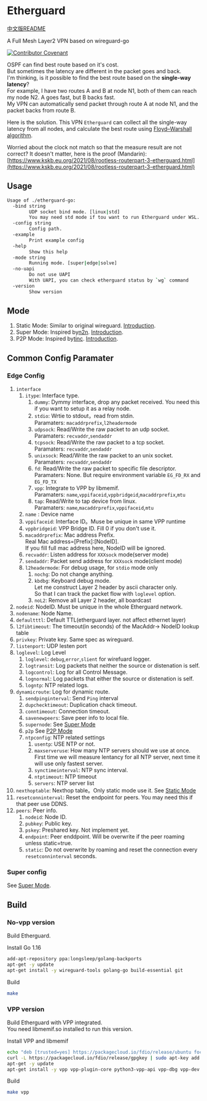 # Etherguard

[中文版README](README_zh.md)

A Full Mesh Layer2 VPN based on wireguard-go  

[![Contributor Covenant](https://img.shields.io/badge/Contributor%20Covenant-2.1-4baaaa.svg)](code_of_conduct.md)

OSPF can find best route based on it's cost.  
But sometimes the latency are different in the packet goes and back.  
I'm thinking, is it possible to find the best route based on the **single-way latency**?  
For example, I have two routes A and B at node N1, both of them can reach my node N2. A goes fast, but B backs fast.  
My VPN can automatically send packet through route A at node N1, and the packet backs from route B.

Here is the solution. This VPN `Etherguard` can collect all the single-way latency from all nodes, and calculate the best route using [Floyd–Warshall algorithm](https://en.wikipedia.org/wiki/Floyd–Warshall_algorithm).

Worried about the clock not match so that the measure result are not correct? It doesn't matter, here is the proof (Mandarin):  [https://www.kskb.eu.org/2021/08/rootless-routerpart-3-etherguard.html](https://www.kskb.eu.org/2021/08/rootless-routerpart-3-etherguard.html)

## Usage

```bash
Usage of ./etherguard-go:
  -bind string
        UDP socket bind mode. [linux|std]
        You may need std mode if tou want to run Etherguard under WSL. (default "linux")
  -config string
        Config path.
  -example
        Print example config
  -help
        Show this help
  -mode string
        Running mode. [super|edge|solve]
  -no-uapi
        Do not use UAPI
        With UAPI, you can check etherguard status by `wg` command
  -version
        Show version
```

## Mode

1. Static Mode: Similar to original wireguard. [Introduction](example_config/static_mode/README.md).
2. Super Mode: Inspired by[n2n](https://github.com/ntop/n2n). [Introduction](example_config/super_mode/README.md).
3. P2P Mode: Inspired by[tinc](https://github.com/gsliepen/tinc). [Introduction](example_config/p2p_mode/README.md).

## Common Config Paramater

### Edge Config

1. `interface`
    1. `itype`: Interface type.
        1. `dummy`: Dymmy interface, drop any packet received. You need this if you want to setup it as a relay node.
        2. `stdio`: Wrtie to stdout，read from stdin.  
           Paramaters: `macaddrprefix`,`l2headermode`
        3. `udpsock`: Read/Write the raw packet to an udp socket.  
           Paramaters: `recvaddr`,`sendaddr`
        3. `tcpsock`: Read/Write the raw packet to a tcp socket.  
           Paramaters: `recvaddr`,`sendaddr`
        3. `unixsock`: Read/Write the raw packet to an unix socket.  
           Paramaters: `recvaddr`,`sendaddr`
        3. `fd`: Read/Write the raw packet to specific file descriptor.  
           Paramaters: None. But require environment variable `EG_FD_RX` and `EG_FD_TX`
        4. `vpp`: Integrate to VPP by libmemif.  
           Paramaters: `name`,`vppifaceid`,`vppbridgeid`,`macaddrprefix`,`mtu`
        5. `tap`: Read/Write to tap device from linux.  
           Paramaters: `name`,`macaddrprefix`,`vppifaceid`,`mtu`
    2. `name` : Device name
    3. `vppifaceid`: Interface ID。Muse be unique in same VPP runtime
    4. `vppbridgeid`: VPP Bridge ID. Fill 0 if you don't use it.
    5. `macaddrprefix`: Mac address Prefix.  
                        Real Mac address=[Prefix]:[NodeID].  
                        If you fill full mac address here, NodeID will be ignored.
    6. `recvaddr`: Listen address for `XXXsock` mode(server mode)
    7. `sendaddr`: Packet send address for `XXXsock` mode(client mode)
    8. `l2headermode`: For debug usage, for `stdio` mode only
        1. `nochg`: Do not change anything.
        2. `kbdbg`: Keyboard debug mode.  
                    Let me construct Layer 2 header by ascii character only.  
                    So that I can track the packet flow with `loglevel` option.
        3. `noL2`: Remove all Layer 2 header, all boardcast
2. `nodeid`: NodeID. Must be unique in the whole Etherguard network.
3. `nodename`: Node Name.
4. `defaultttl`: Default TTL(etherguard layer. not affect ethernet layer)
5. `l2fibtimeout`: The timeout(in seconds) of the MacAddr-> NodeID lookup table
5. `privkey`: Private key. Same spec as wireguard.
5. `listenport`: UDP lesten port
6. `loglevel`: Log Level
    1. `loglevel`: `debug`,`error`,`slient` for wirefuard logger.
    2. `logtransit`: Log packets that neither the source or distenation is self.
    3. `logcontrol`: Log for all Control Message.
    4. `lognormal`: Log packets that either the source or distenation is self.
    5. `logntp`: NTP related logs.
7. `dynamicroute`: Log for dynamic route.
    1. `sendpinginterval`: Send `Ping` interval
    2. `dupchecktimeout`: Duplication chack timeout.
    3. `conntimeout`: Connection timeout.
    4. `savenewpeers`: Save peer info to local file.
    5. `supernode`: See [Super Mode](example_config/super_mode/README.md)
    6. `p2p` See [P2P Mode](example_config/p2p_mode/README.md)
    7. `ntpconfig`: NTP related settings
        1. `usentp`: USE NTP or not.
        2. `maxserveruse`: How many NTP servers should we use at once.  
           First time we will measure lentancy for all NTP server, next time it will use only fastest server.
        3. `synctimeinterval`: NTP sync interval.
        4. `ntptimeout`: NTP timeout
        5. `servers`: NTP server list
8. `nexthoptable`: Nexthop table。Only static mode use it. See [Static Mode](example_config/super_mode/README.md)
9. `resetconninterval`: Reset the endpoint for peers. You may need this if that peer use DDNS.
10. `peers`: Peer info.
    1. `nodeid`: Node ID.
    2. `pubkey`: Public key.
    3. `pskey`: Preshared key. Not implement yet.
    4. `endpoint`: Peer enddpoint. Will be overwrite if the peer roaming unless static=true.
    5. `static`: Do not overwrite by roaming and reset the connection every `resetconninterval` seconds.

### Super config

See [Super Mode](example_config/super_mode/README.md).

## Build

### No-vpp version

Build Etherguard.  

Install Go 1.16

```bash
add-apt-repository ppa:longsleep/golang-backports
apt-get -y update
apt-get install -y wireguard-tools golang-go build-essential git
```

Build

```bash
make
```

### VPP version

Build Etherguard with VPP integrated.  
You need libmemif.so installed to run this version.

Install VPP and libmemif

```bash
echo "deb [trusted=yes] https://packagecloud.io/fdio/release/ubuntu focal main" > /etc/apt/sources.list.d/99fd.io.list
curl -L https://packagecloud.io/fdio/release/gpgkey | sudo apt-key add -
apt-get -y update
apt-get install -y vpp vpp-plugin-core python3-vpp-api vpp-dbg vpp-dev libmemif libmemif-dev
```

Build

```bash
make vpp
```
